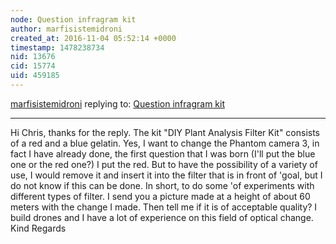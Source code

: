 ```yaml
---
node: Question infragram kit
author: marfisistemidroni
created_at: 2016-11-04 05:52:14 +0000
timestamp: 1478238734
nid: 13676
cid: 15774
uid: 459185
---
```




[marfisistemidroni](../profile/marfisistemidroni) replying to: [Question infragram kit](../notes/marfisistemidroni/11-03-2016/question-infragram-kit)

----
Hi Chris, thanks for the reply. The kit "DIY Plant Analysis Filter Kit" consists of a red and a blue gelatin. Yes, I want to change the Phantom camera 3, in fact I have already done, the first question that I was born (I'll put the blue one or the red one?) I put the red. But to have the possibility of a variety of use, I would remove it and insert it into the filter that is in front of 'goal, but I do not know if this can be done. In short, to do some 'of experiments with different types of filter. I send you a picture made at a height of about 60 meters with the change I made. Then tell me if it is of acceptable quality? I build drones and I have a lot of experience on this field of optical change.
Kind Regards